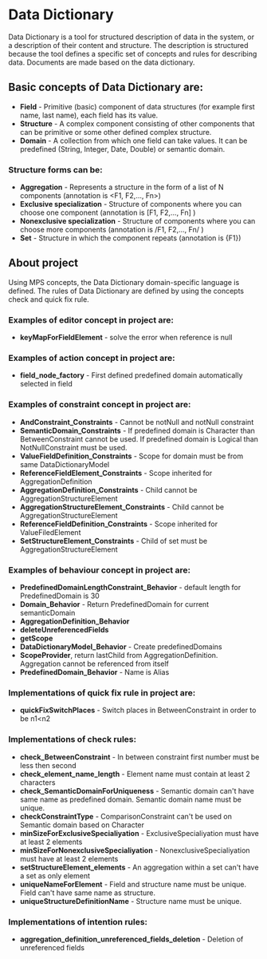 # Data Dictionary
Data Dictionary is a tool for structured description of data in the system, or a description of their content and structure. The description is structured because the tool defines a specific set of concepts and rules for describing data. Documents are made based on the data dictionary.

## Basic concepts of Data Dictionary are:
- **Field** - Primitive (basic) component of data structures (for example first name, last name), each field has its value.
- **Structure** - A complex component consisting of other components that can be primitive or some other defined complex structure.
- **Domain** - A collection from which one field can take values. It can be predefined (String, Integer, Date, Double) or semantic domain.
 
### Structure forms can be:
- **Aggregation** - Represents a structure in the form of a list of N components (annotation is <F1, F2,..., Fn>)
- **Exclusive specialization** - Structure of components where you can choose one component (annotation is [F1, F2,..., Fn] )
- **Nonexclusive specialization** - Structure of components where you can choose more components (annotation is /F1, F2,..., Fn/ )
- **Set** - Structure in which the component repeats (annotation is {F1})
 
## About project
Using MPS concepts, the Data Dictionary domain-specific language is defined. The rules of Data Dictionary are defined by using the concepts check and quick fix rule.

### Examples of editor concept in project are:

- **keyMapForFieldElement** - solve the error when reference is null

### Examples of action concept in project are:

- **field_node_factory** - First defined predefined domain automatically selected in field

### Examples of constraint concept in project are:

- **AndConstraint_Constraints** - Cannot be notNull and notNull constraint
- **SemanticDomain_Constraints** - If predefined domain is Character than BetweenConstraint cannot be used. If predefined domain is Logical than NotNullConstraint must be used.
- **ValueFieldDefinition_Constraints** - Scope for domain must be from same DataDictionaryModel
- **ReferenceFieldElement_Constraints** - Scope inherited for AggregationDefinition
- **AggregationDefinition_Constraints** - Child cannot be AggregationStructureElement
- **AggregationStructureElement_Constraints** - Child cannot be AggregationStructureElement
- **ReferenceFieldDefinition_Constraints** - Scope inherited for ValueFiledElement
- **SetStructureElement_Constraints** - Child of set must be AggregationStructureElement

 

### Examples of behaviour concept in project are:

- **PredefinedDomainLengthConstraint_Behavior** - default length for PredefinedDomain is 30
- **Domain_Behavior** - Return PredefinedDomain for current semanticDomain
- **AggregationDefinition_Behavior**
- **deleteUnreferencedFields**
- **getScope**
- **DataDictionaryModel_Behavior** - Create predefinedDomains
- **ScopeProvider**, return lastChild from AggregationDefinition. Aggregation cannot be referenced from itself
- **PredefinedDomain_Behavior** - Name is Alias


### Implementations of quick fix rule in project are:

- **quickFixSwitchPlaces** - Switch places in BetweenConstraint in order to be n1<n2


### Implementations of check rules:

- **check_BetweenConstraint** - In between constraint first number must be less then second
- **check_element_name_length** - Element name must contain at least 2 characters
- **check_SemanticDomainForUniqueness** - Semantic domain can't have same name as predefined domain. Semantic domain name must be unique.
- **checkConstraintType** - ComparisonConstraint can't be used on Semantic domain based on Character
- **minSizeForExclusiveSpecialiyation** - ExclusiveSpecialiyation must have at least 2 elements
- **minSizeForNonexclusiveSpecialiyation** - NonexclusiveSpecialiyation must have at least 2 elements
- **setStructureElement_elements** - An aggregation within a set can't have a set as only element
- **uniqueNameForElement** - Field and structure name must be unique. Field can't have same name as structure.
- **uniqueStructureDefinitionName** - Structure name must be unique.


### Implementations of intention rules:

- **aggregation_definition_unreferenced_fields_deletion** - Deletion of unreferenced fields
